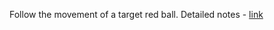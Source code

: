 Follow the movement of a target red ball. Detailed notes - [link](https://hackmd.io/@yrsheld/Bk_CViySh)
